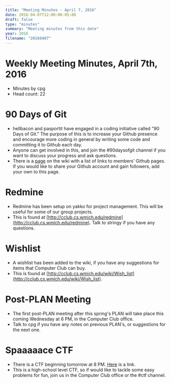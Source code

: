 ```yaml
---
title: "Meeting Minutes - April 7, 2016"
date: 2016-04-07T12:00:00-05:00
draft: false
type: "minutes"
summary: "Meeting minutes from this date"
year: 2016
filename: "20160407"
---
```


# Weekly Meeting Minutes, April 7th, 2016

- Minutes by cpg
- Head count: 22

# 90 Days of Git

- hellbacon and pasportit have engaged in a coding initiative called "90 Days of Git." The purpose of this is to increase your Github presence and encourage more coding in general by writing some code and committing it to Github each day.
- Anyone can get involved in this, and join the #90daysofgit channel if you want to discuss your progress and ask questions.
- There is a [page](https://cclub.cs.wmich.edu/wiki/GitHub_Pages) on the wiki with a list of links to members' Github pages. If you would like to share your Github account and gain followers, add your own to this page.

# Redmine

- Redmine has been setup on yakko for project management. This will be useful for some of our group projects.
- This is found at [http://cclub.cs.wmich.edu/redmine](http://cclub.cs.wmich.edu/redmine). Talk to stringy if you have any questions.

# Wishlist

- A wishlist has been added to the wiki, if you have any suggestions for items that Computer Club can buy.
- This is found at [http://cclub.cs.wmich.edu/wiki/Wish_list](http://cclub.cs.wmich.edu/wiki/Wish_list).

# Post-PLAN Meeting

- The first post-PLAN meeting after this spring's PLAN will take place this coming Wednesday at 6 PM, in the Computer Club office.
- Talk to cpg if you have any notes on previous PLAN's, or suggestions for the next one.

# Spaaaaace CTF

- There is a CTF beginning tomorrow at 8 PM. [Here](https://compete.sctf.io/2016q1/) is a link.
- This is a high-school level CTF, so if would like to tackle some easy problems for fun, join us in the Computer Club office or the #ctf channel.
